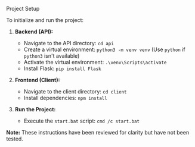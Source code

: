 Project Setup

To initialize and run the project:

1.  **Backend (API):**
    *   Navigate to the API directory: `cd api`
    *   Create a virtual environment: `python3 -m venv venv` (Use `python` if `python3` isn't available)
    *   Activate the virtual environment: `.\venv\Scripts\activate` 
    *   Install Flask: `pip install Flask`

2.  **Frontend (Client):**
    *   Navigate to the client directory: `cd client`
    *   Install dependencies: `npm install`

3.  **Run the Project:**
    *   Execute the `start.bat` script: `cmd /c start.bat`


**Note:** These instructions have been reviewed for clarity but have not been tested.



